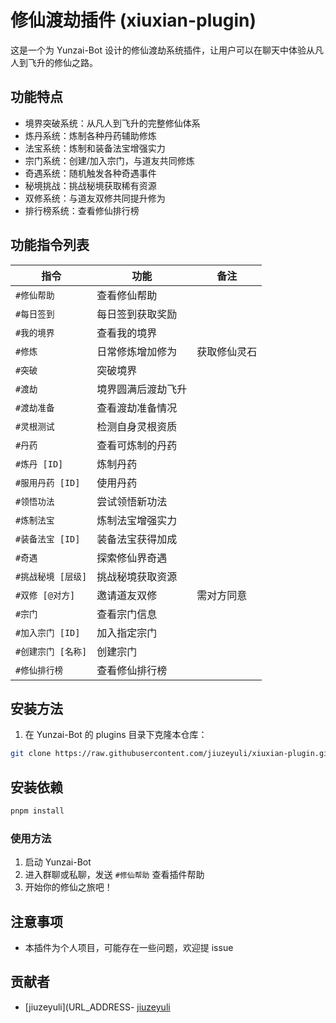 # 修仙渡劫插件 (xiuxian-plugin)

这是一个为 Yunzai-Bot 设计的修仙渡劫系统插件，让用户可以在聊天中体验从凡人到飞升的修仙之路。

## 功能特点

- 境界突破系统：从凡人到飞升的完整修仙体系
- 炼丹系统：炼制各种丹药辅助修炼
- 法宝系统：炼制和装备法宝增强实力
- 宗门系统：创建/加入宗门，与道友共同修炼
- 奇遇系统：随机触发各种奇遇事件
- 秘境挑战：挑战秘境获取稀有资源
- 双修系统：与道友双修共同提升修为
- 排行榜系统：查看修仙排行榜

## 功能指令列表

| 指令               | 功能               | 备注         |
| ------------------ | ------------------ | ------------ |
| `#修仙帮助`        | 查看修仙帮助       |              |
| `#每日签到`        | 每日签到获取奖励   |              |
| `#我的境界`        | 查看我的境界       |              |
| `#修炼`            | 日常修炼增加修为   | 获取修仙灵石 |
| `#突破`            | 突破境界           |              |
| `#渡劫`            | 境界圆满后渡劫飞升 |              |
| `#渡劫准备`        | 查看渡劫准备情况   |              |
| `#灵根测试`        | 检测自身灵根资质   |              |
| `#丹药`            | 查看可炼制的丹药   |              |
| `#炼丹 [ID]`       | 炼制丹药           |              |
| `#服用丹药 [ID]`   | 使用丹药           |              |
| `#领悟功法`        | 尝试领悟新功法     |              |
| `#炼制法宝`        | 炼制法宝增强实力   |              |
| `#装备法宝 [ID]`   | 装备法宝获得加成   |              |
| `#奇遇`            | 探索修仙界奇遇     |              |
| `#挑战秘境 [层级]` | 挑战秘境获取资源   |              |
| `#双修 [@对方]`    | 邀请道友双修       | 需对方同意   |
| `#宗门`            | 查看宗门信息       |              |
| `#加入宗门 [ID]`   | 加入指定宗门       |              |
| `#创建宗门 [名称]` | 创建宗门           |              |
| `#修仙排行榜`      | 查看修仙排行榜     |              |

## 安装方法

1. 在 Yunzai-Bot 的 plugins 目录下克隆本仓库：

```bash
git clone https://raw.githubusercontent.com/jiuzeyuli/xiuxian-plugin.git
```

## 安装依赖

```bash
pnpm install
```

### 使用方法

1. 启动 Yunzai-Bot
2. 进入群聊或私聊，发送 `#修仙帮助` 查看插件帮助
3. 开始你的修仙之旅吧！

## 注意事项

- 本插件为个人项目，可能存在一些问题，欢迎提 issue

## 贡献者

- [jiuzeyuli](URL_ADDRESS- [jiuzeyuli](https://github.com/jiuzeyuli)

